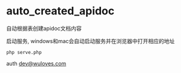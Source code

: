 # auto_created_apidoc

自动根据表创建apidoc文档内容

启动服务, windows和mac会自动启动服务并在浏览器中打开相应的地址
```
php serve.php
```

auth dev@wuloves.com
